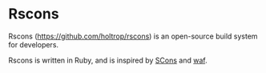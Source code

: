 # Rscons

Rscons (https://github.com/holtrop/rscons) is an open-source build system
for developers.

Rscons is written in Ruby, and is inspired by [SCons](https://scons.org/) and [waf](https://waf.io/).
